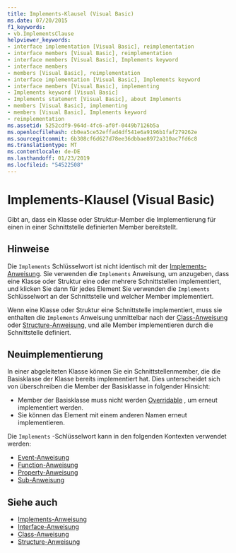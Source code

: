 ```yaml
---
title: Implements-Klausel (Visual Basic)
ms.date: 07/20/2015
f1_keywords:
- vb.ImplementsClause
helpviewer_keywords:
- interface implementation [Visual Basic], reimplementation
- interface members [Visual Basic], reimplementation
- interface members [Visual Basic], Implements keyword
- interface members
- members [Visual Basic], reimplementation
- interface implementation [Visual Basic], Implements keyword
- interface members [Visual Basic], implementing
- Implements keyword [Visual Basic]
- Implements statement [Visual Basic], about Implements
- members [Visual Basic], implementing
- members [Visual Basic], Implements keyword
- reimplementation
ms.assetid: 5252cdf9-964d-4fc6-af0f-0449b7126b5a
ms.openlocfilehash: cb0ea5ce52effad4df541e6a9196b1faf279262e
ms.sourcegitcommit: 6b308cf6d627d78ee36dbbae8972a310ac7fd6c8
ms.translationtype: MT
ms.contentlocale: de-DE
ms.lasthandoff: 01/23/2019
ms.locfileid: "54522508"
---
```

# <a name="implements-clause-visual-basic"></a>Implements-Klausel (Visual Basic)
Gibt an, dass ein Klasse oder Struktur-Member die Implementierung für einen in einer Schnittstelle definierten Member bereitstellt.  
  
## <a name="remarks"></a>Hinweise  
Die `Implements` Schlüsselwort ist nicht identisch mit der [Implements-Anweisung](../../../visual-basic/language-reference/statements/implements-statement.md). Sie verwenden die `Implements` Anweisung, um anzugeben, dass eine Klasse oder Struktur eine oder mehrere Schnittstellen implementiert, und klicken Sie dann für jedes Element Sie verwenden die `Implements` Schlüsselwort an der Schnittstelle und welcher Member implementiert.

Wenn eine Klasse oder Struktur eine Schnittstelle implementiert, muss sie enthalten die `Implements` Anweisung unmittelbar nach der [Class-Anweisung](../../../visual-basic/language-reference/statements/class-statement.md) oder [Structure-Anweisung](../../../visual-basic/language-reference/statements/structure-statement.md), und alle Member implementieren durch die Schnittstelle definiert.

## <a name="reimplementation"></a>Neuimplementierung  
In einer abgeleiteten Klasse können Sie ein Schnittstellenmember, die die Basisklasse der Klasse bereits implementiert hat. Dies unterscheidet sich von überschreiben die Member der Basisklasse in folgender Hinsicht:

- Member der Basisklasse muss nicht werden [Overridable](../../../visual-basic/language-reference/modifiers/overridable.md) , um erneut implementiert werden.
- Sie können das Element mit einem anderen Namen erneut implementieren.

Die `Implements` -Schlüsselwort kann in den folgenden Kontexten verwendet werden:
- [Event-Anweisung](../../../visual-basic/language-reference/statements/event-statement.md)
- [Function-Anweisung](../../../visual-basic/language-reference/statements/function-statement.md)
- [Property-Anweisung](../../../visual-basic/language-reference/statements/property-statement.md)
- [Sub-Anweisung](../../../visual-basic/language-reference/statements/sub-statement.md)  
  
## <a name="see-also"></a>Siehe auch
- [Implements-Anweisung](../../../visual-basic/language-reference/statements/implements-statement.md)
- [Interface-Anweisung](../../../visual-basic/language-reference/statements/interface-statement.md)
- [Class-Anweisung](../../../visual-basic/language-reference/statements/class-statement.md)
- [Structure-Anweisung](../../../visual-basic/language-reference/statements/structure-statement.md)
